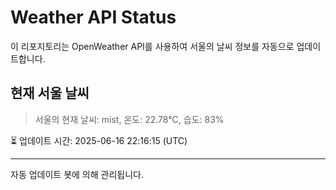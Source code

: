 
# Weather API Status

이 리포지토리는 OpenWeather API를 사용하여 서울의 날씨 정보를 자동으로 업데이트합니다.

## 현재 서울 날씨
> 서울의 현재 날씨: mist, 온도: 22.78°C, 습도: 83%

⏳ 업데이트 시간: 2025-06-16 22:16:15 (UTC)

---
자동 업데이트 봇에 의해 관리됩니다.
